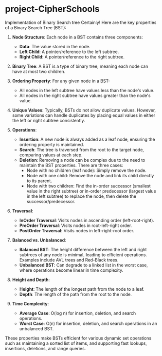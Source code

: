 # project-CipherSchools
Implementation of Binary Search tree
Certainly! Here are the key properties of a Binary Search Tree (BST):

1. **Node Structure**: Each node in a BST contains three components:
   - **Data**: The value stored in the node.
   - **Left Child**: A pointer/reference to the left subtree.
   - **Right Child**: A pointer/reference to the right subtree.

2. **Binary Tree**: A BST is a type of binary tree, meaning each node can have at most two children.

3. **Ordering Property**: For any given node in a BST:
   - All nodes in the left subtree have values less than the node's value.
   - All nodes in the right subtree have values greater than the node's value.

4. **Unique Values**: Typically, BSTs do not allow duplicate values. However, some variations can handle duplicates by placing equal values in either the left or right subtree consistently.

5. **Operations**:
   - **Insertion**: A new node is always added as a leaf node, ensuring the ordering property is maintained.
   - **Search**: The tree is traversed from the root to the target node, comparing values at each step.
   - **Deletion**: Removing a node can be complex due to the need to maintain the BST properties. There are three cases:
     - Node with no children (leaf node): Simply remove the node.
     - Node with one child: Remove the node and link its child directly to its parent.
     - Node with two children: Find the in-order successor (smallest value in the right subtree) or in-order predecessor (largest value in the left subtree) to replace the node, 
     then delete the successor/predecessor.

6. **Traversal**:
   - **InOrder Traversal**: Visits nodes in ascending order (left-root-right).
   - **PreOrder Traversal**: Visits nodes in root-left-right order.
   - **PostOrder Traversal**: Visits nodes in left-right-root order.

7. **Balanced vs. Unbalanced**:
   - **Balanced BST**: The height difference between the left and right subtrees of any node is minimal, leading to efficient operations. Examples include AVL trees and Red-Black trees.
   - **Unbalanced BST**: Can degrade to a linked list in the worst case, where operations become linear in time complexity.

8. **Height and Depth**:
   - **Height**: The length of the longest path from the node to a leaf.
   - **Depth**: The length of the path from the root to the node.

9. **Time Complexity**:
   - **Average Case**: O(log n) for insertion, deletion, and search operations.
   - **Worst Case**: O(n) for insertion, deletion, and search operations in an unbalanced BST.

These properties make BSTs efficient for various dynamic set operations such as maintaining a sorted list of items, and supporting fast lookups, insertions, deletions, and range queries.
